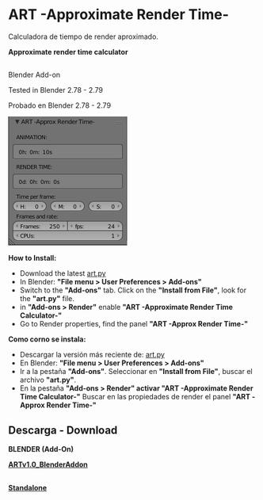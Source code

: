 ART -Approximate Render Time-
=

Calculadora de tiempo de render aproximado.

**Approximate render time calculator**

##

Blender Add-on

Tested in Blender 2.78 - 2.79

Probado en Blender 2.78 - 2.79

![](https://github.com/eLeDeTe-LoDeTanda/ART/blob/master/BlenderAddon/ART_Blenderaddon.png)


**How to Install:**
* Download the latest [art.py](https://raw.githubusercontent.com/eLeDeTe-LoDeTanda/ART/master/BlenderAddon/art.py)
* In Blender: **"File menu > User Preferences > Add-ons"**
* Switch to the **"Add-ons"** tab. Click on the **"Install from File"**, look for the **"art.py"** file.
* in **"Add-ons > Render"** enable **"ART -Approximate Render Time Calculator-"**
* Go to Render properties, find the panel **"ART -Approx Render Time-"**

**Como corno se instala:**
* Descargar la versión más reciente de: [art.py](https://raw.githubusercontent.com/eLeDeTe-LoDeTanda/ART/master/BlenderAddon/art.py)
* En Blender: **"File menu > User Preferences > Add-ons"**
* Ir a la pestaña **"Add-ons"**. Seleccionar en **"Install from File"**, buscar el archivo **"art.py"**.
* En la pestaña **"Add-ons > Render" activar "ART -Approximate Render Time Calculator-"**
Buscar en las propiedades de render el panel **"ART -Approx Render Time-"**

## Descarga - Download


**BLENDER (Add-On)**

**[ARTv1.0_BlenderAddon](https://raw.githubusercontent.com/eLeDeTe-LoDeTanda/ART/master/BlenderAddon/art.py)**

##

**[Standalone](https://github.com/eLeDeTe-LoDeTanda/ART)**
